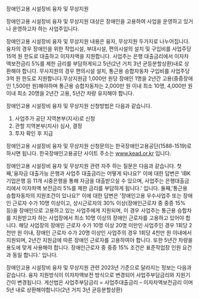 장애인고용 시설장비 융자 및 무상지원


장애인고용 시설장비 융자 및 무상지원 대상은 장애인을 고용하여 사업을 운영하고 있거나 운영하고자 하는 사업주입니다.


장애인고용 시설장비 융자 및 무상지원 내용은 융자, 무상지원 두가지로 나누어집니다.
융자의 경우 장애인을 위한 작업시설, 부대시설, 편의시설의 설치 및 구입비를 사업주당 15억 원 한도로 대출하고 이자차액을 지원합니다. 사업주는 은행 대출금리에서 이자차액보전금리 5%를 제한 금리를 부담하게되고 5년(2년 거치 3년 균등분할상환)내로 상환해야 합니다.
무사지원의 경우 편의시설 설치, 통근용 승합자동차 구입비를 사업주당 3억 원 한도로 지원합니다.무상지원금 1,000만 원당 장애인 1명을 2년간 고용(중증장애인 1,500만 원)해야하며 통근용 승합자동차는 2,000만 원 이내 최소 10명, 4,000만 원 이내 최소 20명을 2년간 고용, 5년간 차량 유지해야 합니다.


장애인고용 시설장비 융자 및 무상지원 신청방법은 다음과 같습니다.
1. 사업주가 공단 지역본부(지사)로 신청
2. 관할 지역본부(지사) 심사, 결정
3. 투자 확인 후 지급


장애인고용 시설장비 융자 및 무상지원 신청문의는 한국장애인고용공단(1588-1519)로 하시면 됩니다.
한국장애인고용공단 사이트 주소는 www.kead.or.kr 입니다.


장애인고용 시설장비 융자 및 무상지원 관련 자주 하는 질문은 다음과 같습니다.
첫째,'융자금 대출가능 은행과 사업주 대출금리는 어떻게 되나요?' 이에 대한 답변은 'IBK기업은행 등 11개 시중은행을 통해 자금을 대출받으실 수 있으며, 사업주는 은행대출금리에서 이자차액 보전금리 5%를 제한 금리를 부담하게 됩니다.' 입니다.
둘째,'통근용 승합자동차의 지원조건이 있나요?' 이에 대한 답변은 '장애인고용 우수사업주 또는 장애인 근로자 수가 10명 이상이고, 상시근로자의 30% 이상(장애인근로자 중 중증 15% 등)을 장애인으로 고용하고 있는 사업주에게 지원되며, 이 경우 사업주는 통근용 승합차를 지원받고자 하는 사업장에서 최소 10명 이상의 장애인 근로자를 고용하고 있어야 합니다. 해당 사업장의 장애인 근로자 수가 10명 이상 20명 미만인 사업주인 경우 1회당 2천만 원 이내, 장애인 근로자 수가 20명 이상인 사업주의 경우 1회당 4천만 원 이내에서 지원되며, 2년간 지원금에 따른 장애인 근로자를 고용하여야 합니다. 또한 5년간 차량을 용도에 맞게 사용해야 합니다. 장애인근로자 중 중증 15% 조건은 표준작업장 인원 요건과 동일 합니다.' 입니다.


장애인고용 시설장비 융자 및 무상지원 관련 2023년 기준으로 달라지는 정보는 다음과 같습니다.
융자 지원방식이 이자차액보전 방식으로 변경되어 사업주부담금리와 지원기간이 변경됩니다.
게산법은 사업주부담금리 = 사업주대출금리 – 이자차액보전금리 이며 5년 내로 상환해야합니다(2년 거치 3년 균등분할상환)